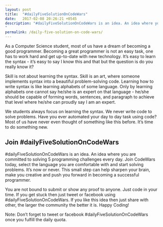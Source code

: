 ```yaml
---
layout: post
title:  "#dailyFiveSolutionOnCodeWars"
date:   2017-02-08 20:26:21 +0545
description: "#dailyFiveSolutionOnCodeWars is an idea. An idea where you are committed to solving 5 programming challenges every day. Join CodeWars today, select the language you are comfortable with and start solving problems. It’s now or never. This small step can help sharpen your brain, make you creative and push you forward in becoming a successful programmer. 
"
permalink: /daily-five-solution-on-code-wars/
---
```


As a Computer Science student, most of us have a dream of becoming a good programmer. Becoming a great programmer is not an easy task, one has to work hard and get up-to-date with new technology. It’s easy to learn the syntax - it’s easy to say I know this and that but the question is do you really know it?  

Skill is not about learning the syntax. Skill is an art, where someone implements syntax into a beautiful problem-solving code. Learning how to write syntax is like learning alphabets of some language. Only by learning alphabets one cannot say he/she is an expert on that language - he/she should be capable of forming words, sentences, and paragraph to achieve that level where he/she can proudly say I am an expert.



We students always focus on learning the syntax. We never write code to solve problems. Have you ever automated your day to day task using code? Most of us have never even thought of something like this before. It’s time to do something new.

## **Join #dailyFiveSolutionOnCodeWars**  

#dailyFiveSolutionOnCodeWars is an idea. An idea where you are committed to solving 5 programming challenges every day. Join CodeWars today, select the language you are comfortable with and start solving problems. It’s now or never. This small step can help sharpen your brain, make you creative and push you forward in becoming a successful programmer. 



You are not bound to submit or show any proof to anyone. Just code in your time. If you get stuck then just tweet or facebook using #dailyFiveSolutionOnCodeWars. If you like this idea then just share with other, the larger the community the better it is. Happy Coding!

Note: Don’t forget to tweet or facebook #dailyFiveSolutionOnCodeWars once you fulfill the daily quota. 
